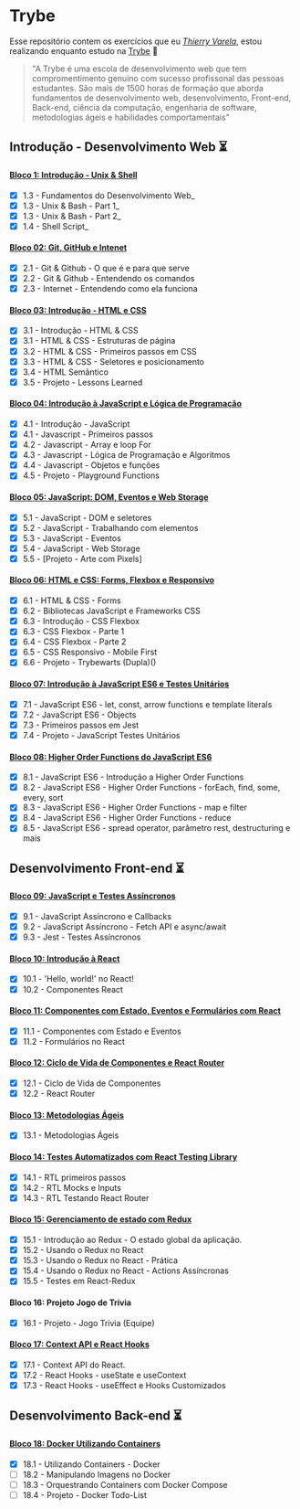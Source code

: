 # Trybe 
Esse repositório contem os exercícios que eu _[Thierry Varela](https://www.linkedin.com/in/varela-thierry/)_, estou realizando enquanto estudo na [Trybe](https://www.betrybe.com/) 🚀

> "A Trybe é uma escola de desenvolvimento web que tem compromentimento genuino com sucesso profissonal das pessoas estudantes. São mais de 1500 horas de formação que aborda fundamentos de desenvolvimento web, desenvolvimento, Front-end, Back-end, ciência da computação, engenharia de software, metodologias ágeis e habilidades comportamentais"

## Introdução - Desenvolvimento Web ⏳

#### [Bloco 1: Introdução - Unix & Shell](https://github.com/thierrydrmv/trybe-exercises/tree/main/fundamentos/bloco-01-unix-e-bash)

- [x] 1.3 - Fundamentos do Desenvolvimento Web_
- [x] 1.3 - Unix & Bash - Part 1_
- [x] 1.3 - Unix & Bash - Part 2_
- [x] 1.4 - Shell Script_

#### [Bloco 02: Git, GitHub e Intenet](https://github.com/thierrydrmv/trybe-exercises/tree/main/fundamentos/bloco-02-git-github)

- [x] 2.1 - Git & Github - O que é e para que serve
- [x] 2.2 - Git & Github - Entendendo os comandos
- [x] 2.3 - Internet - Entendendo como ela funciona

#### [Bloco 03: Introdução - HTML e CSS](https://github.com/thierrydrmv/trybe-exercises/tree/main/fundamentos/bloco-03-introducao-html-css/)
- [x] 3.1 - Introdução - HTML & CSS
- [x] 3.1 - HTML & CSS - Estruturas de página
- [x] 3.2 - HTML & CSS - Primeiros passos em CSS
- [x] 3.3 - HTML & CSS - Seletores e posicionamento
- [x] 3.4 - HTML Semântico
- [x] 3.5 - Projeto - Lessons Learned

#### [Bloco 04: Introdução à JavaScript e Lógica de Programação](https://github.com/thierrydrmv/trybe-exercises/tree/main/fundamentos/bloco-04-introducao-a-javascript-e-logica-de-programacao/)

- [x] 4.1 - Introdução - JavaScript
- [x] 4.1 - Javascript - Primeiros passos
- [x] 4.2 - Javascript - Array e loop For
- [x] 4.3 - Javascript - Lógica de Programação e Algoritmos
- [x] 4.4 - Javascript - Objetos e funções
- [x] 4.5 - Projeto - Playground Functions

#### [Bloco 05: JavaScript: DOM, Eventos e Web Storage](https://github.com/thierrydrmv/trybe-exercises/tree/main/fundamentos/bloco-05-javascript-dom-eventos-e-web-storage)
- [x] 5.1 - JavaScript - DOM e seletores
- [x] 5.2 - JavaScript - Trabalhando com elementos
- [x] 5.3 - JavaScript - Eventos
- [X] 5.4 - JavaScript - Web Storage
- [X] 5.5 - [Projeto - Arte com Pixels]

#### [Bloco 06: HTML e CSS: Forms, Flexbox e Responsivo](https://github.com/thierrydrmv/trybe-exercises/tree/main/fundamentos/bloco-06-forms-flexbox-e-responsivo/)
- [x] 6.1 - HTML & CSS - Forms
- [x] 6.2 - Bibliotecas JavaScript e Frameworks CSS
- [x] 6.3 - Introdução - CSS Flexbox
- [x] 6.3 - CSS Flexbox - Parte 1
- [x] 6.4 - CSS Flexbox - Parte 2
- [x] 6.5 - CSS Responsivo - Mobile First
- [x] 6.6 - Projeto - Trybewarts (Dupla)()

#### [Bloco 07: Introdução à JavaScript ES6 e Testes Unitários](https://github.com/thierrydrmv/trybe-exercises/tree/main/fundamentos/bloco-07-introducao-es6-e-testes-unitarios)
- [x] 7.1 - JavaScript ES6 - let, const, arrow functions e template literals
- [x] 7.2 - JavaScript ES6 - Objects
- [x] 7.3 - Primeiros passos em Jest
- [x] 7.4 - Projeto - JavaScript Testes Unitários

#### [Bloco 08: Higher Order Functions do JavaScript ES6](https://github.com/thierrydrmv/trybe-exercises/tree/main/fundamentos/bloco-08-introducao-a-higher-order-functions)
- [x] 8.1 - JavaScript ES6 - Introdução a Higher Order Functions
- [x] 8.2 - JavaScript ES6 - Higher Order Functions - forEach, find, some, every, sort
- [x] 8.3 - JavaScript ES6 - Higher Order Functions - map e filter
- [x] 8.4 - JavaScript ES6 - Higher Order Functions - reduce
- [x] 8.5 - JavaScript ES6 - spread operator, parâmetro rest, destructuring e mais

## Desenvolvimento Front-end ⏳

#### [Bloco 09: JavaScript e Testes Assíncronos](https://github.com/thierrydrmv/trybe-exercises/tree/main/front-end/bloco-09-javascript-e-testes-assincronos/)
- [x] 9.1 - JavaScript Assíncrono e Callbacks
- [x] 9.2 - JavaScript Assíncrono - Fetch API e async/await
- [x] 9.3 - Jest - Testes Assíncronos

#### [Bloco 10: Introdução à React](https://github.com/thierrydrmv/trybe-exercises/tree/main/front-end/bloco-10-introducao-a-react/)
- [x] 10.1 - 'Hello, world!' no React!
- [x] 10.2 - Componentes React

#### [Bloco 11: Componentes com Estado, Eventos e Formulários com React](https://github.com/thierrydrmv/trybe-exercises/tree/main/front-end/bloco-11-componentes-com-estado-eventos-e-forms/)
- [x] 11.1 - Componentes com Estado e Eventos
- [x] 11.2 - Formulários no React

#### [Bloco 12: Ciclo de Vida de Componentes e React Router](https://github.com/thierrydrmv/trybe-exercises/tree/main/front-end/bloco-12-ciclo-de-vida-de-componentes-e-react-router/)
- [x] 12.1 - Ciclo de Vida de Componentes
- [x] 12.2 - React Router

#### [Bloco 13: Metodologias Ágeis](https://github.com/thierrydrmv/trybe-exercises/tree/main/front-end/bloco-13-metodologias-ageis)
- [x] 13.1 - Metodologias Ágeis

#### [Bloco 14: Testes Automatizados com React Testing Library](https://github.com/thierrydrmv/trybe-exercises/tree/main/front-end/bloco-14-testes-automatizados-com-RTL)
- [x] 14.1 - RTL primeiros passos
- [x] 14.2 - RTL Mocks e Inputs
- [x] 14.3 - RTL Testando React Router

#### [Bloco 15: Gerenciamento de estado com Redux](https://github.com/thierrydrmv/trybe-exercises/tree/main/front-end/bloco-15-gerenciamento-de-estados-com-redux)
- [x] 15.1 - Introdução ao Redux - O estado global da aplicação.
- [x] 15.2 - Usando o Redux no React
- [x] 15.3 - Usando o Redux no React - Prática
- [x] 15.4 - Usando o Redux no React - Actions Assíncronas
- [x] 15.5 - Testes em React-Redux

#### Bloco 16: Projeto Jogo de Trivia
- [x] 16.1 - Projeto - Jogo Trivia (Equipe)

#### [Bloco 17: Context API e React Hooks](https://github.com/thierrydrmv/trybe-exercises/tree/main/front-end/bloco-17-context-api-e-react-hooks)
- [x] 17.1 - Context API do React.
- [x] 17.2 - React Hooks - useState e useContext
- [x] 17.3 - React Hooks - useEffect e Hooks Customizados

## Desenvolvimento Back-end ⏳

#### [Bloco 18: Docker Utilizando Containers ](https://github.com/thierrydrmv/trybe-exercises/tree/main/back-end/bloco-18-docker-utilizando-containers)
- [x] 18.1 - Utilizando Containers - Docker
- [ ] 18.2 - Manipulando Imagens no Docker
- [ ] 18.3 - Orquestrando Containers com Docker Compose
- [ ] 18.4 - Projeto - Docker Todo-List
